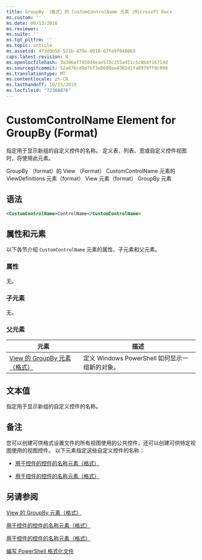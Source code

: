 ```yaml
---
title: GroupBy （格式）的 CustomControlName 元素 |Microsoft Docs
ms.custom: ''
ms.date: 09/13/2016
ms.reviewer: ''
ms.suite: ''
ms.tgt_pltfrm: ''
ms.topic: article
ms.assetid: 473d9b56-521b-479a-8010-67fe9f040063
caps.latest.revision: 8
ms.openlocfilehash: 3a386eff95044eae573c255a451c5c8b8f16714d
ms.sourcegitcommit: 52a67bcd9d7bf3e8600ea4302d1fa8970ff9c998
ms.translationtype: MT
ms.contentlocale: zh-CN
ms.lasthandoff: 10/15/2019
ms.locfileid: "72368876"
---
```

# <a name="customcontrolname-element-for-groupby-format"></a>CustomControlName Element for GroupBy (Format)

指定用于显示新组的自定义控件的名称。 定义表、列表、宽或自定义控件视图时，将使用此元素。

GroupBy （format）的 View （Format） CustomControlName 元素的 ViewDefinitions 元素（format） View 元素（format） GroupBy 元素

## <a name="syntax"></a>语法

```xml
<CustomControlName>ControlName</CustomControlName>
```

## <a name="attributes-and-elements"></a>属性和元素

以下各节介绍 `CustomControlName` 元素的属性、子元素和父元素。

### <a name="attributes"></a>属性

无。

### <a name="child-elements"></a>子元素

无。

### <a name="parent-elements"></a>父元素

|元素|描述|
|-------------|-----------------|
|[View 的 GroupBy 元素（格式）](./groupby-element-for-view-format.md)|定义 Windows PowerShell 如何显示一组新的对象。|

## <a name="text-value"></a>文本值

指定用于显示新组的自定义控件的名称。

## <a name="remarks"></a>备注

您可以创建可供格式设置文件的所有视图使用的公共控件，还可以创建可供特定视图使用的视图控件。 以下元素指定这些自定义控件的名称：

- [用于控件的控件的名称元素（格式）](./name-element-for-control-for-controls-for-configuration-format.md)

- [用于控件的控件的名称元素（格式）](./name-element-for-control-for-controls-for-view-format.md)

## <a name="see-also"></a>另请参阅

[View 的 GroupBy 元素（格式）](./groupby-element-for-view-format.md)

[用于控件的控件的名称元素（格式）](./name-element-for-control-for-controls-for-configuration-format.md)

[用于控件的控件的名称元素（格式）](./name-element-for-control-for-controls-for-view-format.md)

[编写 PowerShell 格式化文件](./writing-a-powershell-formatting-file.md)
